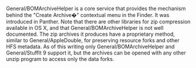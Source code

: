 General/BOMArchiveHelper is a core service that provides the mechanism behind the "Create Archive�" contextual menu in the Finder. It was introduced in Panther. Note that there are other libraries for zip compression available in OS X, and that General/BOMArchiveHelper is not well documented. The zip archives it produces have a proprietary method, similar to General/AppleDouble, for preserving resource forks and other HFS metadata. As of this writing only General/BOMArchiveHelper and General/StuffIt 9 support it, but the archives can be opened with any other unzip program to access only the data forks.